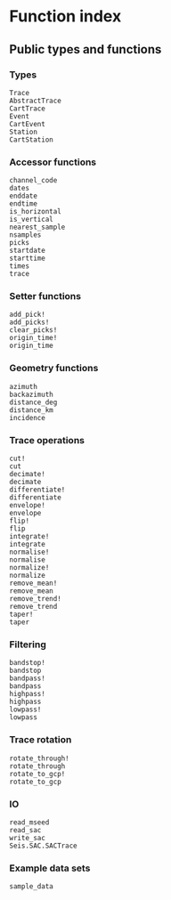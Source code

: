 # Function index

## Public types and functions
### Types

```@docs
Trace
AbstractTrace
CartTrace
Event
CartEvent
Station
CartStation
```

### Accessor functions
```@docs
channel_code
dates
enddate
endtime
is_horizontal
is_vertical
nearest_sample
nsamples
picks
startdate
starttime
times
trace
```

### Setter functions
```@docs
add_pick!
add_picks!
clear_picks!
origin_time!
origin_time
```

### Geometry functions
```@docs
azimuth
backazimuth
distance_deg
distance_km
incidence
```

### Trace operations
```@docs
cut!
cut
decimate!
decimate
differentiate!
differentiate
envelope!
envelope
flip!
flip
integrate!
integrate
normalise!
normalise
normalize!
normalize
remove_mean!
remove_mean
remove_trend!
remove_trend
taper!
taper
```

### Filtering
```@docs
bandstop!
bandstop
bandpass!
bandpass
highpass!
highpass
lowpass!
lowpass
```

### Trace rotation
```@docs
rotate_through!
rotate_through
rotate_to_gcp!
rotate_to_gcp
```

### IO
```@docs
read_mseed
read_sac
write_sac
Seis.SAC.SACTrace
```

### Example data sets
```@docs
sample_data
```
